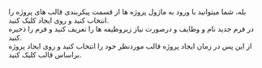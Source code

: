 <p>بله، شما میتوانید با ورود به ماژول پروژه ها از قسمت پیکربندی قالب های پروژه را انتخاب کنید و روی ایجاد کلیک کنید.<br>در فرم جدید نام و وظایف و درصورت نیاز زیروظیفه ها را تعریف کنید و فرم را ذخیره کنید.<br>از این پس در زمان ایجاد پروژه قالب موردنظر خود را انتخاب کنید و روی ایجاد پروژه براساس قالب کلیک کنید.</p>